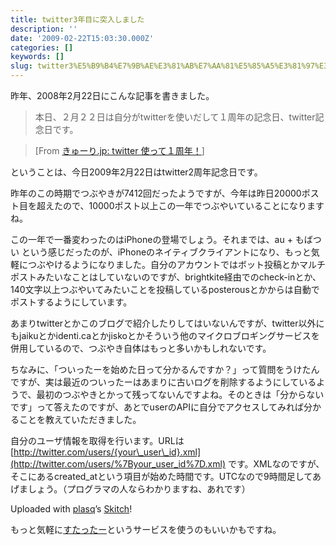 ```yaml
---
title: twitter3年目に突入しました
description: ''
date: '2009-02-22T15:03:30.000Z'
categories: []
keywords: []
slug: twitter3%E5%B9%B4%E7%9B%AE%E3%81%AB%E7%AA%81%E5%85%A5%E3%81%97%E3%81%BE%E3%81%97%E3%81%9F
---
```

昨年、2008年2月22日にこんな記事を書きました。

> 本日、２月２２日は自分がtwitterを使いだして１周年の記念日、twitter記念日です。

> \[From [きゅーり.jp: twitter 使って１周年！](http://blog.qli.jp/2008/02/twitter.html)\]

ということは、今日2009年2月22日はtwitter2周年記念日です。

昨年のこの時期でつぶやきが7412回だったようですが、今年は昨日20000ポスト目を超えたので、10000ポスト以上この一年でつぶやいていることになりますね。

この一年で一番変わったのはiPhoneの登場でしょう。それまでは、au + もばつい という感じだったのが、iPhoneのネイティブクライアントになり、もっと気軽につぶやけるようになりました。自分のアカウントではボット投稿とかマルチポストみたいなことはしていないのですが、brightkite経由でのcheck-inとか、140文字以上つぶやいてみたいことを投稿しているposterousとかからは自動でポストするようにしています。

あまりtwitterとかこのブログで紹介したりしてはいないんですが、twitter以外にもjaikuとかidenti.caとかjiskoとかそういう他のマイクロブロギングサービスを併用しているので、つぶやき自体はもっと多いかもしれないです。

ちなみに、「ついったーを始めた日って分かるんですか？」って質問をうけたんですが、実は最近のついったーはあまりに古いログを削除するようにしているようで、最初のつぶやきとかって残ってないんですよね。そのときは「分からないです」って答えたのですが、あとでuserのAPIに自分でアクセスしてみれば分かることを教えていただきました。

自分のユーザ情報を取得を行います。URLは [http://twitter.com/users/{your\_user\_id}.xml](http://twitter.com/users/%7Byour_user_id%7D.xml) です。XMLなのですが、そこにあるcreated\_atという項目が始めた時間です。UTCなので9時間足してあげましょう。（プログラマの人ならわかりますね、あれです）

Uploaded with [plasq](http://plasq.com/)’s [Skitch](http://skitch.com)!

もっと気軽に[すたったー](http://statter.hoge.in/)というサービスを使うのもいいかもですね。